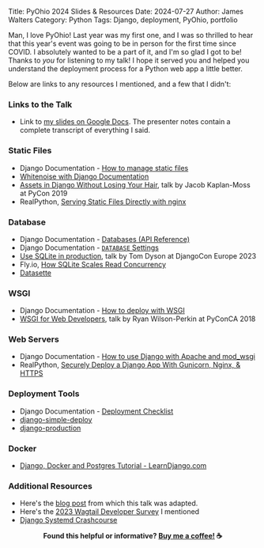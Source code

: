 Title: PyOhio 2024 Slides & Resources
Date: 2024-07-27
Author: James Walters
Category: Python
Tags: Django, deployment, PyOhio, portfolio

Man, I love PyOhio! Last year was my first one, and I was so thrilled to hear that this year's event was going to be in person for the first time since COVID. I absolutely wanted to be a part of it, and I'm so glad I got to be! Thanks to _you_ for listening to my talk! I hope it served you and helped you understand the deployment process for a Python web app a little better.

Below are links to any resources I mentioned, and a few that I didn't:

### Links to the Talk

- Link to [my slides on Google Docs](https://docs.google.com/presentation/d/1sIJ2NwSQD36IEj10bl1nX0z_Tf6Gfu62Z-vAyqSfKEc/edit?usp=sharing). The presenter notes contain a complete transcript of everything I said.

### Static Files

- Django Documentation - [How to manage static files](https://docs.djangoproject.com/en/stable/howto/static-files/)
- [Whitenoise with Django Documentation](https://whitenoise.readthedocs.io/en/latest/django.html)
- [Assets in Django Without Losing Your Hair](https://www.youtube.com/watch?v=E613X3RBegI), talk by Jacob Kaplan-Moss at PyCon 2019
- RealPython, [Serving Static Files Directly with nginx](https://realpython.com/django-nginx-gunicorn/#serving-static-files-directly-with-nginx)

### Database
- Django Documentation - [Databases (API Reference)](https://docs.djangoproject.com/en/4.2/ref/databases/)
- Django Documentation - [`DATABASE` Settings](https://docs.djangoproject.com/en/latest/ref/settings/#databases)
- [Use SQLite in production](https://www.youtube.com/watch?v=yTicYJDT1zE), talk by Tom Dyson at DjangoCon Europe 2023
- Fly.io, [How SQLite Scales Read Concurrency](https://fly.io/blog/sqlite-internals-wal/)
- [Datasette](https://datasette.io/)

### WSGI

- Django Documentation - [How to deploy with WSGI](https://docs.djangoproject.com/en/stable/howto/deployment/wsgi/)
- [WSGI for Web Developers](https://www.youtube.com/watch?v=WqrCnVAkLIo), talk by Ryan Wilson-Perkin at PyConCA 2018

### Web Servers

- Django Documentation - [How to use Django with Apache and mod_wsgi](https://docs.djangoproject.com/en/stable/howto/deployment/wsgi/modwsgi/)
- RealPython, [Securely Deploy a Django App With Gunicorn, Nginx, & HTTPS](https://realpython.com/django-nginx-gunicorn/)

### Deployment Tools

- Django Documentation - [Deployment Checklist](https://docs.djangoproject.com/en/stable/howto/deployment/checklist/)
- [django-simple-deploy](https://django-simple-deploy.readthedocs.io/en/latest/)
- [django-production](https://github.com/lincolnloop/django-production)

### Docker

- [Django, Docker and Postgres Tutorial - LearnDjango.com](https://learndjango.com/tutorials/django-docker-and-postgresql-tutorial)

### Additional Resources

- Here's the [blog post]({filename}/django-deployment.md) from which this talk was adapted.
- Here's the [2023 Wagtail Developer Survey](https://wagtail.org/blog/2023-wagtail-deployment-survey/) I mentioned
- [Django Systemd Crashcourse](https://vsupalov.com/django-systemd-crashcourse/) 

<footer id="footer" style="font-weight: bold; text-align: center;">
Found this helpful or informative? <a href="https://ko-fi.com/iamjameswalters">Buy me a coffee!</a> ☕️
</footer>
<script>
    let now = new Date; 
    let month_after = new Date('2024-8-27'); 
    if (now < month_after) {
      document.getElementById('footer').style.display = 'none';
    }
</script>
